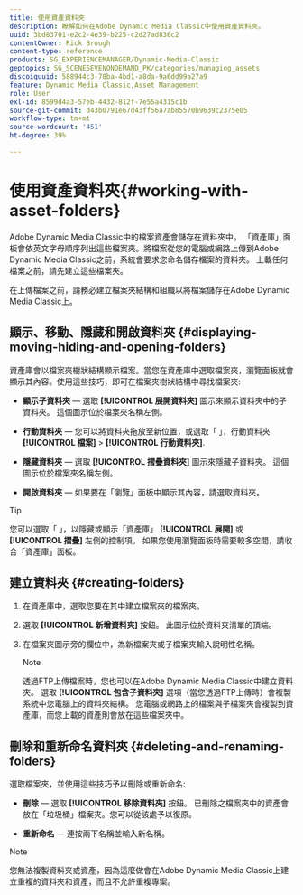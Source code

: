 ```yaml
---
title: 使用資產資料夾
description: 瞭解如何在Adobe Dynamic Media Classic中使用資產資料夾。
uuid: 3bd83701-e2c2-4e39-b225-c2d27ad836c2
contentOwner: Rick Brough
content-type: reference
products: SG_EXPERIENCEMANAGER/Dynamic-Media-Classic
geptopics: SG_SCENESEVENONDEMAND_PK/categories/managing_assets
discoiquuid: 588944c3-78ba-4bd1-a8da-9a6dd99a27a9
feature: Dynamic Media Classic,Asset Management
role: User
exl-id: 8599d4a3-57eb-4432-812f-7e55a4315c1b
source-git-commit: d43b0791e67d43ff56a7ab85570b9639c2375e05
workflow-type: tm+mt
source-wordcount: '451'
ht-degree: 39%

---
```


# 使用資產資料夾{#working-with-asset-folders}

Adobe Dynamic Media Classic中的檔案資產會儲存在資料夾中。 「資產庫」面板會依英文字母順序列出這些檔案夾。將檔案從您的電腦或網路上傳到Adobe Dynamic Media Classic之前，系統會要求您命名儲存檔案的資料夾。 上載任何檔案之前，請先建立這些檔案夾。

在上傳檔案之前，請務必建立檔案夾結構和組織以將檔案儲存在Adobe Dynamic Media Classic上。

## 顯示、移動、隱藏和開啟資料夾 {#displaying-moving-hiding-and-opening-folders}

資產庫會以檔案夾樹狀結構顯示檔案。當您在資產庫中選取檔案夾，瀏覽面板就會顯示其內容。使用這些技巧，即可在檔案夾樹狀結構中尋找檔案夾:

* **顯示子資料夾**  — 選取 **[!UICONTROL 展開資料夾]** 圖示來顯示資料夾中的子資料夾。 這個圖示位於檔案夾名稱左側。

* **行動資料夾**  — 您可以將資料夾拖放至新位置，或選取「 」，行動資料夾 **[!UICONTROL 檔案]** > **[!UICONTROL 行動資料夾]**.

* **隱藏資料夾**  — 選取 **[!UICONTROL 摺疊資料夾]** 圖示來隱藏子資料夾。 這個圖示位於檔案夾名稱左側。

* **開啟資料夾**  — 如果要在「瀏覽」面板中顯示其內容，請選取資料夾。

>[!TIP]
>
>您可以選取「 」，以隱藏或顯示「資產庫」 **[!UICONTROL 展開]** 或 **[!UICONTROL 摺疊]** 左側的控制項。 如果您使用瀏覽面板時需要較多空間，請收合「資產庫」面板。

## 建立資料夾 {#creating-folders}

1. 在資產庫中，選取您要在其中建立檔案夾的檔案夾。
1. 選取 **[!UICONTROL 新增資料夾]** 按鈕。 此圖示位於資料夾清單的頂端。
1. 在檔案夾圖示旁的欄位中，為新檔案夾或子檔案夾輸入說明性名稱。

   >[!NOTE]
   >
   >透過FTP上傳檔案時，您也可以在Adobe Dynamic Media Classic中建立資料夾。 選取 **[!UICONTROL 包含子資料夾]** 選項（當您透過FTP上傳時）會複製系統中您電腦上的資料夾結構。 您電腦或網路上的檔案與子檔案夾會複製到資產庫，而您上載的資產則會放在這些檔案夾中。

## 刪除和重新命名資料夾 {#deleting-and-renaming-folders}

選取檔案夾，並使用這些技巧予以刪除或重新命名:

* **刪除**  — 選取 **[!UICONTROL 移除資料夾]** 按鈕。 已刪除之檔案夾中的資產會放在「垃圾桶」檔案夾。您可以從該處予以復原。

* **重新命名**  — 連按兩下名稱並輸入新名稱。

>[!NOTE]
>
>您無法複製資料夾或資產，因為這麼做會在Adobe Dynamic Media Classic上建立重複的資料夾和資產，而且不允許重複專案。
